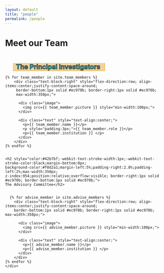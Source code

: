 ```yaml
---
layout: default
title: "people"
permalink: /people
---
```


<style>
  div.image {
  object-fit: contain;
  width: 25%;
  height: 25%
  min-width: 100px;
  }  
</style>


<div class="text-block-main">
  <h1>Meet our Team</h1>
</div>

<div style="display:flex;flex-direction:row;flex-wrap:wrap;">
  <h2 style="color:#42b7bf;-webkit-text-stroke-width:1px;-webkit-text-stroke-color:black;margin-bottom:0px; 
  background-color:#f0d2a1;margin-left:5%;padding-right:2.8%;padding-left:2%;max-width:350px;
  z-index:954;position:relative;overflow:visible; border-right:1px solid #ec970b; border-bottom:1px solid #ec970b;">
  The Principal Investigators</h2>
  
  <div class="text-block-main" style="flex-direction:row;flex-wrap:wrap;padding-top:0px;">
  
    {% for team_member in site.team_members %}
        <div class="text-block-right" style="flex-direction:row; align-items:center;justify-content:space-around;
         border-bottom:1px solid #ec970b; border-right:1px solid #ec970b; 
         max-width:350px;">
        
          <div class="image">
            <img src={{ team_member.picture }} style="min-width:100px;">
          </div>
        
          <div class="text" style="text-align:center;">
            <p>{{ team_member.name }}</p>
            <p style="padding:3px;">{{ team_member.role }}</p>
            <p>{{ team_member.institution }} </p>
          </div>
        </div>
    {% endfor %} 
  </div>

    <h2 style="color:#42b7bf;-webkit-text-stroke-width:1px;-webkit-text-stroke-color:black;margin-bottom:0px; 
    background-color:#f0d2a1;margin-left:5%;padding-right:2.8%;padding-left:2%;max-width:350px;
    z-index:954;position:relative;overflow:visible; border-right:1px solid #ec970b; border-bottom:1px solid #ec970b;">
    The Advisory Committee</h2>
  
  <div class="text-block-main" style="flex-direction:row;flex-wrap:wrap;padding-top:0px;">
 
      {% for advise_member in site.advise_members %}
        <div class="text-block-right" style="flex-direction:row; align-items:center;justify-content:space-around;
        border-bottom:1px solid #ec970b; border-right:1px solid #ec970b; max-width:350px;">
        
          <div class="image">
            <img src={{ advise_member.picture }} style="min-width:100px;">
          </div>
        
          <div class="text" style="text-align:center;">
            <p>{{ advise_member.name }}</p>
            <p>{{ advise_member.institution }} </p>
          </div>
        </div>
    {% endfor %} 
    </div>
</div>
